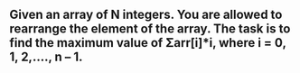 ## Given an array of N integers. You are allowed to rearrange the element of the array. The task is to find the maximum value of Σarr[i]*i, where i = 0, 1, 2,…., n – 1.
